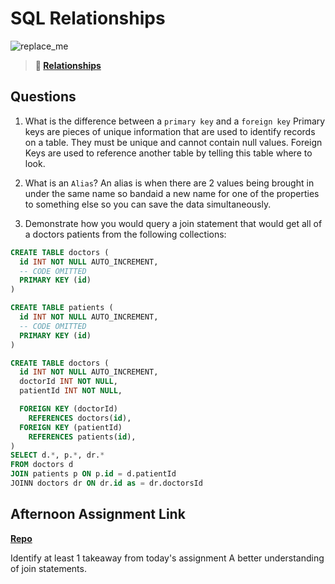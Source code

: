 # SQL Relationships

![replace_me](https://codeworks.blob.core.windows.net/public/assets/img/illustrations/placeholder.svg)

> **📖 [Relationships](https://codeworksacademy.com/fs-student-guide/resources/wk11/02-MySQL-Relationships)**

## Questions

1. What is the difference between a `primary key` and a `foreign key`
Primary keys are pieces of unique information that are used to identify records on a table. They must be unique and cannot contain null values.
Foreign Keys are used to reference another table by telling this table where to look.

2. What is an `Alias`?
An alias is when there are 2 values being brought in under the same name so bandaid a new name for one of the properties to something else so you can save the data simultaneously.

3. Demonstrate how you would query a join statement that would get all of a doctors patients from the following collections:

```SQL
CREATE TABLE doctors (
  id INT NOT NULL AUTO_INCREMENT,
  -- CODE OMITTED
  PRIMARY KEY (id)
)

CREATE TABLE patients (
  id INT NOT NULL AUTO_INCREMENT,
  -- CODE OMITTED
  PRIMARY KEY (id)
)

CREATE TABLE doctors (
  id INT NOT NULL AUTO_INCREMENT,
  doctorId INT NOT NULL,
  patientId INT NOT NULL,

  FOREIGN KEY (doctorId)
    REFERENCES doctors(id),
  FOREIGN KEY (patientId)
    REFERENCES patients(id),
)
SELECT d.*, p.*, dr.*
FROM doctors d
JOIN patients p ON p.id = d.patientId
JOINN doctors dr ON dr.id as = dr.doctorsId
```

## Afternoon Assignment Link

**[Repo](https://github.com/ZachYentsch/constructionM2M.git)**

Identify at least 1 takeaway from today's assignment
A better understanding of join statements.